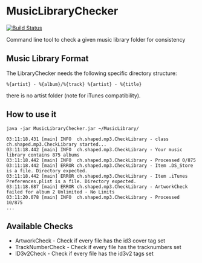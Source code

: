 MusicLibraryChecker
===================
[![Build Status](https://travis-ci.org/christofluethi/MusicLibraryChecker.svg?branch=master)](https://travis-ci.org/christofluethi/MusicLibraryChecker)

Command line tool to check a given music library folder for consistency

## Music Library Format
The LibraryChecker needs the following specific directory structure:

```
%{artist} - %{album}/%{track} %{artist} - %{title}
```

there is no artist folder (note for iTunes compatibility).


## How to use it

 ```
java -jar MusicLibraryChecker.jar ~/MusicLibrary/

03:11:18.431 [main] INFO  ch.shaped.mp3.CheckLibrary - class ch.shaped.mp3.CheckLibrary started...
03:11:18.442 [main] INFO  ch.shaped.mp3.CheckLibrary - Your music library contains 875 albums
03:11:18.442 [main] INFO  ch.shaped.mp3.CheckLibrary - Processed 0/875
03:11:18.442 [main] ERROR ch.shaped.mp3.CheckLibrary - Item .DS_Store is a file. Directory expected.
03:11:18.442 [main] ERROR ch.shaped.mp3.CheckLibrary - Item .iTunes Preferences.plist is a file. Directory expected.
03:11:18.687 [main] ERROR ch.shaped.mp3.CheckLibrary - ArtworkCheck failed for album 2 Unlimited - No Limits
03:11:20.078 [main] INFO  ch.shaped.mp3.CheckLibrary - Processed 10/875
...
```
  
## Available Checks
* ArtworkCheck - Check if every file has the id3 cover tag set
* TrackNumberCheck - Check if every file has the tracknumbers set
* ID3v2Check - Check if every file has the id3v2 tags set
